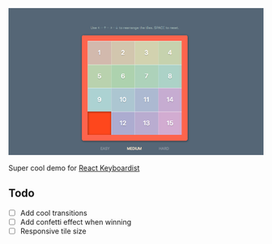 ![](assets/screenshot.png)

Super cool demo for [React Keyboardist](https://github.com/soska/react-keyboardist)

## Todo

* [ ] Add cool transitions
* [ ] Add confetti effect when winning
* [ ] Responsive tile size
